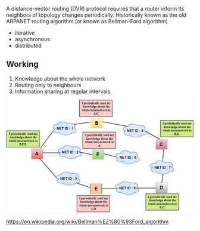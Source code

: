 A distance-vector routing (DVR) protocol requires that a router inform its neighbors of topology changes periodically. Historically known as the old ARPANET routing algorithm (or known as Bellman-Ford algorithm)


- iterative 
- asynchronous 
- distributed 

## Working 

1. Knowledge about the whole network 
2. Routing only to neighbours 
3. Information sharing at regular intervals 

![Als](image.png)

https://en.wikipedia.org/wiki/Bellman%E2%80%93Ford_algorithm

